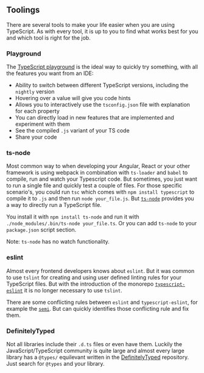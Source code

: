 ## Toolings

There are several tools to make your life easier when you are using TypeScript.
As with every tool, it is up to you to find what works best for you and which tool is right for the job.

### Playground
The [TypeScript playground](https://www.typescriptlang.org/play) is the ideal way to quickly try something, with all the features you want from an IDE:
* Ability to switch between different TypeScript versions, including the `nightly` version
* Hovering over a value will give you code hints
* Allows you to interactively use the `tsconfig.json` file with explanation for each property
* You can directly load in new features that are implemented and experiment with them
* See the compiled `.js` variant of your TS code
* Share your code

### ts-node
Most common way to when developing your Angular, React or your other framework is using webpack in combination with `ts-loader` and `babel` to compile, run and watch your Typescript code.
But sometimes, you just want to run a single file and quickly test a couple of files.
For those specific scenario's, you could run `tsc` which comes with `npm install typescript` to compile it to `.js` and then run `node your_file.js`.
But [`ts-node`](https://github.com/TypeStrong/ts-node) provides you a way to directly run a TypeScript file.

You install it with `npm install ts-node` and run it with `./node_modules/.bin/ts-node your_file.ts`.
Or you can add `ts-node` to your `package.json` script section.

Note: `ts-node` has no watch functionality.

### eslint
Almost every frontend developers knows about `eslint`. But it was common to use `tslint` for creating and using user defined linting rules for your TypeScript files.
But with the introduction of the monorepo [`typescript-eslint`](https://github.com/typescript-eslint/typescript-eslint) it is no longer necessary to use `tslint`.

There are some conflicting rules between `eslint` and `typescript-eslint`, for example the [`semi`](https://github.com/typescript-eslint/typescript-eslint/blob/master/packages/eslint-plugin/docs/rules/semi.md).
But can quickly identifies those conflicting rule and fix them.

### DefinitelyTyped
Not all libraries include their `.d.ts` files or even have them.
Luckily the JavaScript/TypeScript community is quite large and almost every large library has a `@types/` equilevant written in the [DefinitelyTyped](https://github.com/DefinitelyTyped/DefinitelyTyped) repository.
Just search for `@types` and your library.